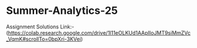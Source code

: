 # Summer-Analytics-25
Assignment Solutions Link:- (https://colab.research.google.com/drive/1l11eOLKUd1AApIIoJMT9siMmZVc_VqmK#scrollTo=0bpXri-3KVei)
